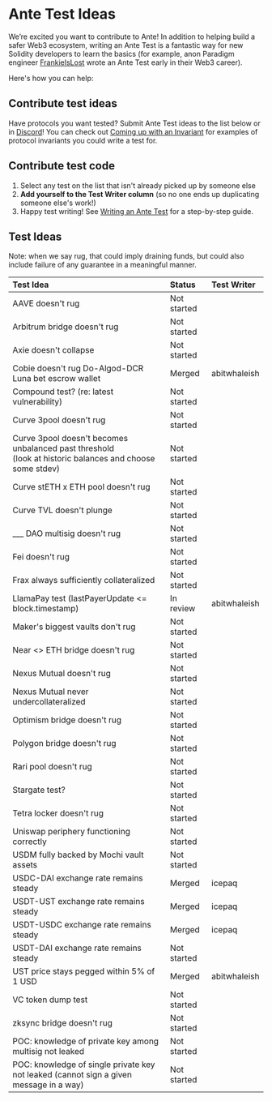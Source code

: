 # Ante Test Ideas

We’re excited you want to contribute to Ante! In addition to helping build a safer Web3 ecosystem, writing an Ante Test is a fantastic way for new Solidity developers to learn the basics (for example, anon Paradigm engineer [FrankieIsLost](https://github.com/FrankieIsLost) wrote an Ante Test early in their Web3 career).

Here's how you can help:

## Contribute test ideas
Have protocols you want tested? Submit Ante Test ideas to the list below or in [Discord](https://discord.gg/ante)! You can check out [Coming up with an Invariant](https://docs.ante.finance/antev05/for-devs/writing-an-ante-test/invariant-ideas) for examples of protocol invariants you could write a test for.

## Contribute test code
1. Select any test on the list that isn't already picked up by someone else
2. **Add yourself to the Test Writer column** (so no one ends up duplicating someone else's work!)
3. Happy test writing! See [Writing an Ante Test](https://docs.ante.finance/antev05/for-devs/writing-an-ante-test) for a step-by-step guide.

## Test Ideas
Note: when we say rug, that could imply draining funds, but could also include failure of any guarantee in a meaningful manner.

| Test Idea                                                                                               | Status      | Test Writer  |
| :------------------------------------------------------------------------------------------------------ | :---------- | :----------- |
| AAVE doesn't rug                                                                                        | Not started |              |
| Arbitrum bridge doesn't rug                                                                             | Not started |              |
| Axie doesn't collapse                                                                                   | Not started |              |
| Cobie doesn't rug Do-Algod-DCR Luna bet escrow wallet                                                   | Merged      | abitwhaleish |
| Compound test? (re: latest vulnerability)                                                               | Not started |              |
| Curve 3pool doesn't rug                                                                                 | Not started |              |
| Curve 3pool doesn't becomes unbalanced past threshold<br />(look at historic balances and choose some stdev) | Not started |              |
| Curve stETH x ETH pool doesn't rug                                                                      | Not started |              |
| Curve TVL doesn't plunge                                                                                | Not started |              |
| ___ DAO multisig doesn't rug                                                                            | Not started |              |
| Fei doesn't rug                                                                                         | Not started |              |
| Frax always sufficiently collateralized                                                                 | Not started |              |
| LlamaPay test (lastPayerUpdate <= block.timestamp)                                                      | In review   | abitwhaleish |
| Maker's biggest vaults don't rug                                                                        | Not started |              |
| Near <> ETH bridge doesn't rug                                                                          | Not started |              |
| Nexus Mutual doesn't rug                                                                                | Not started |              |
| Nexus Mutual never undercollateralized                                                                  | Not started |              |
| Optimism bridge doesn't rug                                                                             | Not started |              |
| Polygon bridge doesn't rug                                                                              | Not started |              |
| Rari pool doesn't rug                                                                                   | Not started |              |
| Stargate test?                                                                                          | Not started |              |
| Tetra locker doesn't rug                                                                                | Not started |              |
| Uniswap periphery functioning correctly                                                                 | Not started |              |
| USDM fully backed by Mochi vault assets                                                                 | Not started |              |
| USDC-DAI exchange rate remains steady                                                                   | Merged | icepaq |
| USDT-UST exchange rate remains steady                                                                   | Merged | icepaq |
| USDT-USDC exchange rate remains steady                                                                  | Merged | icepaq |        
| USDT-DAI exchange rate remains steady                                                                   | Not started |              |
| UST price stays pegged within 5% of 1 USD                                                               | Merged      | abitwhaleish |
| VC token dump test                                                                                      | Not started |              |
| zksync bridge doesn't rug                                                                               | Not started |              |
| POC: knowledge of private key among multisig not leaked                                                 | Not started |              |
| POC: knowledge of single private key not leaked (cannot sign a given message in a way)                  | Not started |              |
